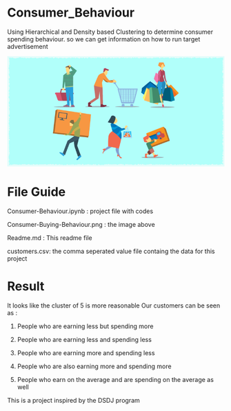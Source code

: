 # Consumer_Behaviour
Using Hierarchical and Density based Clustering to determine consumer spending behaviour. so we can get information on how to run target advertisement

![](Consumer-Buying-Behavior.png)
# File Guide
Consumer-Behaviour.ipynb : project file with codes

Consumer-Buying-Behaviour.png : the image above

Readme.md : This readme file

customers.csv: the comma seperated value file containg the data for this project

# Result

It looks like the cluster of 5 is more reasonable
Our customers can be seen as :
1. People who are earning less but spending more

2. People who are earning less and spending less

3. People who are earning more and spending less

4. People who are also earning more and spending more

5. People who earn on the average and are spending on the average as well


This is a project inspired by the DSDJ program 
